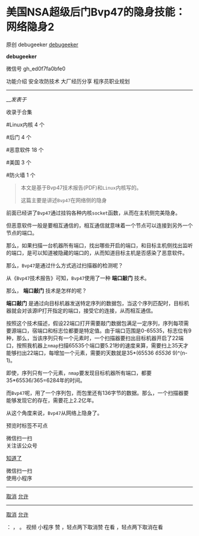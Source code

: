 #  美国NSA超级后门Bvp47的隐身技能：网络隐身2

原创 debugeeker [ debugeeker ](javascript:void\(0\);)

**debugeeker** ![]()

微信号 gh_ed0f7fa0bfe0

功能介绍 安全攻防技术 大厂经历分享 程序员职业规划

____

___发表于_

收录于合集

#Linux内核 4 个

#后门 4 个

#恶意软件 18 个

#美国 3 个

#防火墙 1 个

  

> 本文是基于Bvp47技术报告(PDF)和`Linux`内核写的。
>
> 这篇主要是讲述`Bvp47`在网络侧的隐身

前面已经讲了`Bvp47`通过挂钩各种内核`socket`函数，从而在主机侧完美隐身。

但恶意软件一般是要相互通信的，相互通信就意味着一个节点可以连接到另外一个节点的端口。

那么，如果扫描一台机器所有端口，找出哪些开启的端口，和目标主机侧找出监听的端口，是可以知道被隐藏的端口的，从而知道目标主机是否感染了恶意软件。

那么，`Bvp47`是通过什么方式逃过扫描器的检测呢？

从《`Bvp47`技术报告》可知，`Bvp47`使用了一种 **端口敲门** 技术。

那么， **端口敲门** 技术是怎样的呢？

 **端口敲门** 是通过向目标机器发送特定序列的数据包，当这个序列匹配时，目标机器就会对该源IP打开指定的端口，接受它的连接，从而相互通信。

按照这个技术描述，假设22端口打开需要敲门数据包满足一定序列，序列每项需要源端口，宿端口和标志位都要是特定值。由于端口范围是0-65535，标志位有9种，那么，当该序列只有一个元素时，一个扫描器要扫出目标机器开启了22端口，按照我机器上`nmap`扫描65535个端口要5.21秒的速度来算，需要扫上35天才能够扫出22端口，每增加一个元素，需要的天数就是35*(65536
_65536_ 9)^(n-1)。

即使，序列只有一个元素，`nmap`要发现目标机器所有端口，都要35*65536/365=6284年的时间。

而`Bvp47`呢，用了一个序列包，而包里还有136字节的数据。那么，一个扫描器要能够发现它的存在，需要花上2.2亿年。

从这个角度来说，`Bvp47`从网络上隐身了。

  

预览时标签不可点

微信扫一扫  
关注该公众号

[知道了](javascript:;)

微信扫一扫  
使用小程序

****

[取消](javascript:void\(0\);) [允许](javascript:void\(0\);)

****

[取消](javascript:void\(0\);) [允许](javascript:void\(0\);)

： ， 。   视频 小程序 赞 ，轻点两下取消赞 在看 ，轻点两下取消在看

